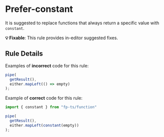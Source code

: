 # Prefer-constant

It is suggested to replace functions that always return a specific value with `constant`.

**💡 Fixable**: This rule provides in-editor suggested fixes.

## Rule Details

Examples of **incorrect** code for this rule:

```ts
pipe(
  getResult(),
  either.mapLeft(() => empty)
);
```

Example of **correct** code for this rule:

```ts
import { constant } from "fp-ts/function"

pipe(
  getResult(),
  either.mapLeft(constant(empty))
);
```
